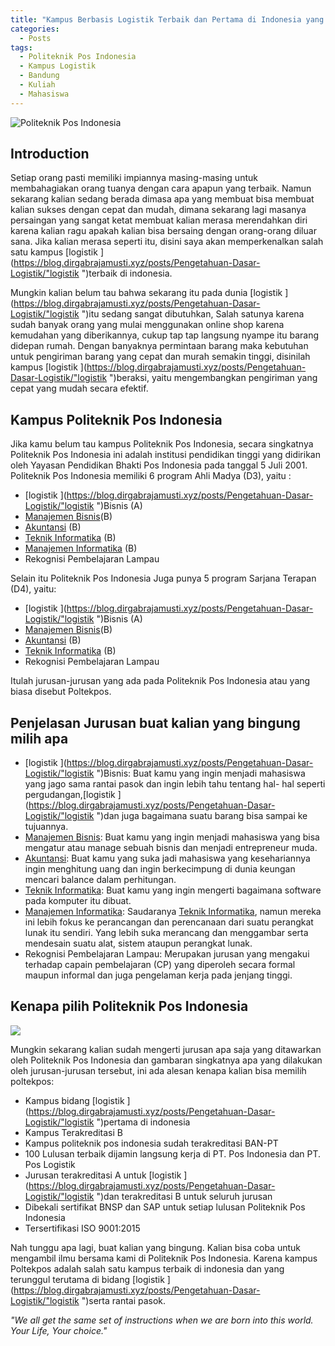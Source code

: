 ```yaml
---
title: "Kampus Berbasis Logistik Terbaik dan Pertama di Indonesia yang Bisa Kamu Pertimbangkan!"
categories: 
  - Posts
tags:
  - Politeknik Pos Indonesia
  - Kampus Logistik
  - Bandung
  - Kuliah
  - Mahasiswa
---
```


![Politeknik Pos Indonesia](https://i.ytimg.com/vi/XvICz-8xB1E/maxresdefault.jpg "Politeknik Pos Indonesia")
## Introduction
Setiap orang pasti memiliki impiannya masing-masing untuk membahagiakan orang tuanya dengan cara apapun yang terbaik. Namun sekarang kalian sedang berada dimasa apa yang membuat bisa membuat kalian sukses dengan cepat dan mudah, dimana sekarang lagi masanya persaingan yang sangat ketat membuat kalian merasa merendahkan diri karena kalian ragu apakah kalian bisa bersaing dengan orang-orang diluar sana. Jika kalian merasa seperti itu, disini saya akan memperkenalkan salah satu kampus [logistik ](https://blog.dirgabrajamusti.xyz/posts/Pengetahuan-Dasar-Logistik/"logistik ")terbaik di indonesia. 

Mungkin kalian belum tau bahwa sekarang itu pada dunia [logistik ](https://blog.dirgabrajamusti.xyz/posts/Pengetahuan-Dasar-Logistik/"logistik ")itu sedang sangat dibutuhkan, Salah satunya karena sudah banyak orang yang mulai menggunakan online shop karena kemudahan yang diberikannya, cukup tap tap langsung nyampe itu barang didepan rumah.  Dengan banyaknya permintaan barang maka kebutuhan untuk pengiriman barang yang cepat dan murah semakin tinggi, disinilah kampus [logistik ](https://blog.dirgabrajamusti.xyz/posts/Pengetahuan-Dasar-Logistik/"logistik ")beraksi, yaitu mengembangkan pengiriman yang cepat yang mudah secara efektif.

## Kampus Politeknik Pos Indonesia
Jika kamu belum tau kampus Politeknik Pos Indonesia, secara singkatnya Politeknik Pos Indonesia ini adalah institusi pendidikan tinggi yang didirikan oleh Yayasan Pendidikan Bhakti Pos Indonesia pada tanggal 5 Juli 2001. Politeknik Pos Indonesia memiliki 6 program Ahli Madya (D3), yaitu :
- [logistik ](https://blog.dirgabrajamusti.xyz/posts/Pengetahuan-Dasar-Logistik/"logistik ")Bisnis (A)
- [Manajemen Bisnis](https://blog.dirgabrajamusti.xyz/posts/Manajemen-Bisnis/ "Manajemen Bisnis")(B)
- [Akuntansi](https://blog.dirgabrajamusti.xyz/posts/Akuntansi/ "Akuntansi") (B)
- [Teknik Informatika](https://blog.dirgabrajamusti.xyz/posts/Teknik-Informatika/ "Teknik Informatika") (B)
- [Manajemen Informatika](https://blog.dirgabrajamusti.xyz/posts/Manajemen-Informatika/ "Manajemen Informatika") (B)
- Rekognisi Pembelajaran Lampau

Selain itu Politeknik Pos Indonesia Juga punya 5 program Sarjana Terapan (D4), yaitu:
- [logistik ](https://blog.dirgabrajamusti.xyz/posts/Pengetahuan-Dasar-Logistik/"logistik ")Bisnis (A)
- [Manajemen Bisnis](https://blog.dirgabrajamusti.xyz/posts/Manajemen-Bisnis/ "Manajemen Bisnis")(B)
- [Akuntansi](https://blog.dirgabrajamusti.xyz/posts/Akuntansi/ "Akuntansi") (B)
- [Teknik Informatika](https://blog.dirgabrajamusti.xyz/posts/Teknik-Informatika/ "Teknik Informatika") (B)
- Rekognisi Pembelajaran Lampau

Itulah jurusan-jurusan yang ada pada Politeknik Pos Indonesia atau yang biasa disebut Poltekpos.

## Penjelasan Jurusan buat kalian yang bingung milih apa
- [logistik ](https://blog.dirgabrajamusti.xyz/posts/Pengetahuan-Dasar-Logistik/"logistik ")Bisnis: Buat kamu yang ingin menjadi mahasiswa yang jago sama rantai pasok dan ingin lebih tahu tentang hal- hal seperti pergudangan,[logistik ](https://blog.dirgabrajamusti.xyz/posts/Pengetahuan-Dasar-Logistik/"logistik ")dan juga bagaimana suatu barang bisa sampai ke tujuannya.
- [Manajemen Bisnis](https://blog.dirgabrajamusti.xyz/posts/Manajemen-Bisnis/ "Manajemen Bisnis"): Buat kamu yang ingin menjadi mahasiswa yang bisa mengatur atau manage sebuah bisnis dan menjadi entrepreneur muda.
- [Akuntansi](https://blog.dirgabrajamusti.xyz/posts/Akuntansi/ "Akuntansi"): Buat kamu yang suka jadi mahasiswa yang kesehariannya ingin menghitung uang dan ingin berkecimpung di dunia keungan mencari balance dalam perhitungan.
- [Teknik Informatika](https://blog.dirgabrajamusti.xyz/posts/Teknik-Informatika/ "Teknik Informatika"): Buat kamu yang ingin mengerti bagaimana software pada komputer itu dibuat.
- [Manajemen Informatika](https://blog.dirgabrajamusti.xyz/posts/Manajemen-Informatika/ "Manajemen Informatika"): Saudaranya [Teknik Informatika](https://blog.dirgabrajamusti.xyz/posts/Teknik-Informatika/ "Teknik Informatika"), namun mereka ini lebih fokus ke perancangan dan perencanaan dari suatu perangkat lunak itu sendiri. Yang lebih suka merancang dan menggambar serta mendesain suatu alat, sistem ataupun perangkat lunak.
- Rekognisi Pembelajaran Lampau: Merupakan jurusan yang mengakui terhadap capain pembelajaran (CP) yang diperoleh secara formal maupun informal dan juga pengelaman kerja pada jenjang tinggi.

## Kenapa pilih Politeknik Pos Indonesia
![](http://poltekpos.ac.id/wp-content/uploads/Design-Banner-Poltekpos-NEW-AKRE.jpg)

Mungkin sekarang kalian sudah mengerti jurusan apa saja yang ditawarkan oleh Politeknik Pos Indonesia dan gambaran singkatnya apa yang dilakukan oleh jurusan-jurusan tersebut, ini ada alesan kenapa kalian bisa memilih poltekpos:
- Kampus bidang [logistik ](https://blog.dirgabrajamusti.xyz/posts/Pengetahuan-Dasar-Logistik/"logistik ")pertama di indonesia
- Kampus Terakreditasi B
- Kampus politeknik pos indonesia sudah terakreditasi BAN-PT
- 100 Lulusan terbaik dijamin langsung kerja di PT. Pos Indonesia dan PT. Pos Logistik
- Jurusan terakreditasi A untuk [logistik ](https://blog.dirgabrajamusti.xyz/posts/Pengetahuan-Dasar-Logistik/"logistik ")dan terakreditasi B untuk seluruh jurusan
- Dibekali sertifikat BNSP dan SAP untuk setiap lulusan Politeknik Pos Indonesia 
- Tersertifikasi ISO 9001:2015

Nah tunggu apa lagi, buat kalian yang bingung. Kalian bisa coba untuk mengambil ilmu bersama kami di Politeknik Pos Indonesia. Karena kampus Poltekpos adalah salah satu kampus terbaik di indonesia dan yang terunggul terutama di bidang [logistik ](https://blog.dirgabrajamusti.xyz/posts/Pengetahuan-Dasar-Logistik/"logistik ")serta rantai pasok. 


*"We all get the same set of instructions when we are born into this world. Your Life, Your choice."*
